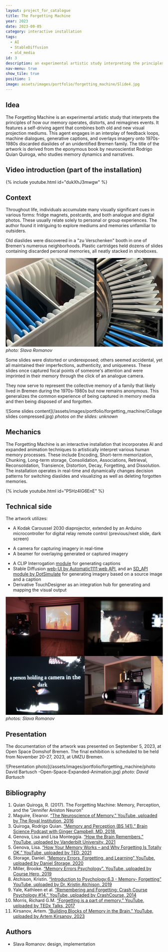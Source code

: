 ```yaml
---
layout: project_for_catalogue
title: The Forgetting Machine
year: 2023
date: 2023-09-05
category: interactive installation
tags:
  - AI
  - StableDiffusion
  - old_media
id: 3
description: an experimental artistic study interpreting the principles of how our memory operates, distorts and reimagines the events taking place
nav-menu: true
show_tile: true
position: 1
image: assets/images/portfolio/forgetting_machine/Slide4.jpg
---
```

## Idea
The Forgetting Machine is an experimental artistic study that interprets the principles of how our memory operates, distorts, and reimagines events. It features a self-driving agent that combines both old and new visual projection mediums. This agent engages in an interplay of feedback loops, machine dialogues, generative captions, and overlays imagery onto 1970s-1980s discarded diaslides of an unidentified Bremen family. The title of the artwork is derived from the eponymous book by neuroscientist Rodrigo Quian Quiroga, who studies memory dynamics and narratives.

## Video introduction (part of the installation)
{% include youtube.html id="dukXhJ3mwgw" %}

## Context
Throughout life, individuals accumulate many visually significant cues in various forms: fridge magnets, postcards, and both analogue and digital photos. These usually relate solely to personal or group experiences. The author found it intriguing to explore mediums and memories unfamiliar to outsiders.

Old diaslides were discovered in a "zu Verschenken" booth in one of Bremen's numerous neighborhoods. Plastic cartridges held dozens of slides containing discarded personal memories, all neatly stacked in shoeboxes.

![Old diaslides](/assets/images/portfolio/forgetting_machine/Slide4.jpg)
*photo: Slava Romanov*

Some slides were distorted or underexposed; others seemed accidental, yet all maintained their imperfections, authenticity, and uniqueness. These slides once captured focal points of someone's attention and were imprinted in their memory through the click of an analogue camera.

They now serve to represent the collective memory of a family that likely lived in Bremen during the 1970s-1980s but now remains anonymous. This generalizes the common experience of being captured in memory media and then being disposed of and forgotten.

![Some slides content](/assets/images/portfolio/forgetting_machine/Collage slides compressed.jpg)
*photos on the slides: unknown*

## Mechanics
The Forgetting Machine is an interactive installation that incorporates AI and expanded animation techniques to artistically interpret various human memory processes. These include Encoding, Short-term memorization, Chunking, Long-term storage, Consolidation, Associations, Retrieval, Reconsolidation, Transience, Distortion, Decay, Forgetting, and Dissolution. The installation operates in real-time and dynamically changes decision patterns for switching diaslides and visualizing as well as deleting forgotten memories.

{% include youtube.html id="P5Hz4IG6EnE" %}


## Technical side

The artwork utilizes: 
* A Kodak Caroussel 2030 diaprojector, extended by an Arduino microcontroller for digital relay remote control (previous/next slide, dark screen)
- A camera for capturing imagery in real-time
- A beamer for overlaying generated or captured imagery
* A CLIP Interrogation [module](https://github.com/pharmapsychotic/clip-interrogator-ext) for generating captions
* Stable Diffusion [web-UI by Automatic1111 web API](https://github.com/AUTOMATIC1111/stable-diffusion-webui), and an [SD_API module by DotSimulate](https://www.patreon.com/posts/touchdesigner-76982551) for generating imagery based on a source image and a caption
* Derivative TouchDesigner as an integration hub for generating and mapping the visual output

![Equipment](/assets/images/portfolio/forgetting_machine/TechCollage.jpg)
*photos: Slava Romanov*

## Presentation
The documentation of the artwork was presented on September 5, 2023, at Open Space Domshof Bremen. 
The final exhibition is scheduled to be held from November 20-27, 2023, at UMZU Bremen.

![Presentation photo](/assets/images/portfolio/forgetting_machine/photo David Bartusch -Open-Space-Expanded-Animation.jpg)
*photo: David Bartusch*

## Bibliography
1. Quian Quiroga, R. (2017). The Forgetting Machine: Memory, Perception, and the "Jennifer Aniston Neuron"
2. Maguire, Eleanor. [“The Neuroscience of Memory.” YouTube, uploaded by The Royal Institution, 2016](https://www.youtube.com/watch?v=gdzmNwTLakg)
3. Quiroga, Rodrigo Quian. [“Memory and Perception (BS 141).” Brain Science Podcast with Ginger Campbell, MD, 2018,](https://brainsciencepodcast.com/bsp/2018/141-quiroga-memory) 
4. Genova, Lisa and Lisa Monteggia. [“How the Brain Remembers.” YouTube, uploaded by Vanderbilt University, 2021](https://www.youtube.com/watch?v=FhflBSfCrCM) 
5. Genova, Lisa. [“How Your Memory Works – and Why Forgetting Is Totally OK.” YouTube, uploaded by TED, 2021](https://www.youtube.com/watch?v=Irx0tC92fdE)
6. Storage, Daniel. [“Memory Errors, Forgetting, and Learning” YouTube, uploaded by Daniel Storage, 2020](https://www.youtube.com/watch?v=p9Fx5DcnVwk)
7. Miller, Brooke. [“Memory Errors Psychology”. YouTube, uploaded by Course Hero, 2019](https://www.youtube.com/watch?v=p9Fx5DcnVwk)
8. Atchison, Kristin. [“Introduction to Psychology:6.3 - Memory- Forgetting” YouTube, uploaded by Dr. Kristin Atchison, 2019](https://www.youtube.com/watch?v=p9Fx5DcnVwk)
9. Yale, Kathleen et al. [“Remembering and Forgetting: Crash Course Psychology #14.” YouTube, uploaded by CrashCourse, 2014](https://www.youtube.com/watch?v=HVWbrNls-Kw)
10. Morris, Richard G.M. [“Forgetting is a part of memory.” YouTube, uploaded by TEDx Talks, 2017](https://www.youtube.com/watch?v=vNyZmSg92HI)
11. Kirsanov, Artem. [“Building Blocks of Memory in the Brain.” YouTube, uploaded by Artem Kirsanov, 2023](https://www.youtube.com/watch?v=X5trRLX7PQY)


## Authors
- Slava Romanov: design, implementation